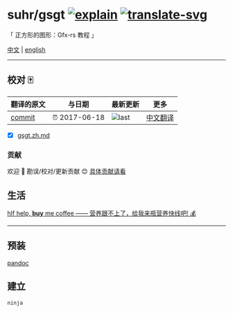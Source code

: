 # suhr/gsgt [![explain]][source] [![translate-svg]][translate-list]

<!-- [![size-img]][size] -->

[explain]: http://llever.com/explain.svg
[source]: https://github.com/chinanf-boy/Source-Explain
[translate-svg]: http://llever.com/translate.svg
[translate-list]: https://github.com/chinanf-boy/chinese-translate-list
[size-img]: https://packagephobia.now.sh/badge?p=Name
[size]: https://packagephobia.now.sh/result?p=Name

「 正方形的图形：Gfx-rs 教程 」

[中文](./readme.md) | [english](https://github.com/suhr/gsgt)

---

## 校对 🀄️

<!-- doc-templite START generated -->
<!-- repo = 'suhr/gsgt' -->
<!-- commit = '0d63496d6524082ac3fa6ab87ec286aed745986b' -->
<!-- time = '2017-06-18' -->

| 翻译的原文 | 与日期        | 最新更新 | 更多                       |
| ---------- | ------------- | -------- | -------------------------- |
| [commit]   | ⏰ 2017-06-18 | ![last]  | [中文翻译][translate-list] |

[last]: https://img.shields.io/github/last-commit/suhr/gsgt.svg
[commit]: https://github.com/suhr/gsgt/tree/0d63496d6524082ac3fa6ab87ec286aed745986b

<!-- doc-templite END generated -->

- [x] [gsgt.zh.md](gsgt.zh.md)

### 贡献

欢迎 👏 勘误/校对/更新贡献 😊 [具体贡献请看](https://github.com/chinanf-boy/chinese-translate-list#贡献)

## 生活

[hIf help, **buy** me coffee —— 营养跟不上了，给我来瓶营养快线吧! 💰](https://github.com/chinanf-boy/live-need-money)

---

## 预装

[pandoc](https://github.com/jgm/pandoc)

## 建立

```
ninja
```
